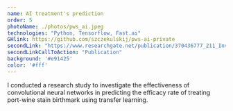 ```yaml
---
name: AI treatment's prediction
order: 5
photoName: ./photos/pws_ai.jpeg
technologies: "Python, Tensorflow, Fast.ai"
GHlink: https://github.com/szczekulskij/pws-ai-private
secondLink: "https://www.researchgate.net/publication/370436777_211_Investigating_the_effectiveness_of_convolutional_neural_networks_in_predicting_the_efficacy_rate_of_treating_port-wine_stain_birthmark"
secondLinkCallToAction: "Publication"
background: '#e91425'
color: '#fff'
---
```


I conducted a research study to investigate the effectiveness of convolutional neural networks in predicting the efficacy rate of treating port-wine stain birthmark using transfer learning.